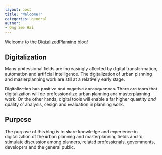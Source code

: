 ```yaml
---
layout: post
title: "Welcome!"
categories: general
author:
- Ong See Hai
---
```


Welcome to the DigitalizedPlanning blog!

## Digitalization

Many professional fields are increasingly affected by digital transformation, automation and artificial intelligence. The digitalization of urban planning and masterplanning work are still at a relatively early stage. 

Digitalization has positive and negative consequences. There are fears that digitalization will de-professionalize urban planning and masterplanning work. On the other hands, digital tools will enable a far higher quantity *and* quality of analysis, design and evaluation in planning work.


## Purpose

The purpose of this blog is to share knowledge and experience in digitalization of the urban planning and masterplanning fields and to stimulate discussion among planners, related professionals, governments, developers and the general public.



